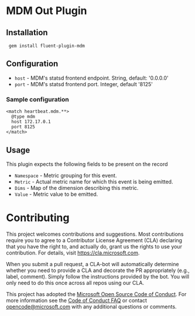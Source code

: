 MDM Out Plugin
======

## Installation
     gem install fluent-plugin-mdm

## Configuration
* `host` - MDM's statsd frontend endpoint. String, default: '0.0.0.0'
* `port` - MDM's statsd frontend port. Integer, default '8125'

### Sample configuration
```
<match heartbeat.mdm.**>
  @type mdm
  host 172.17.0.1
  port 8125
</match>
```

## Usage
This plugin expects the following fields to be present on the record
* `Namespace` - Metric grouping for this event.
* `Metric` - Actual metric name for which this event is being emitted.
* `Dims` - Map of the dimension describing this metric.
* `Value` - Metric value to be emitted.

# Contributing

This project welcomes contributions and suggestions.  Most contributions require you to agree to a
Contributor License Agreement (CLA) declaring that you have the right to, and actually do, grant us
the rights to use your contribution. For details, visit https://cla.microsoft.com.

When you submit a pull request, a CLA-bot will automatically determine whether you need to provide
a CLA and decorate the PR appropriately (e.g., label, comment). Simply follow the instructions
provided by the bot. You will only need to do this once across all repos using our CLA.

This project has adopted the [Microsoft Open Source Code of Conduct](https://opensource.microsoft.com/codeofconduct/).
For more information see the [Code of Conduct FAQ](https://opensource.microsoft.com/codeofconduct/faq/) or
contact [opencode@microsoft.com](mailto:opencode@microsoft.com) with any additional questions or comments.

